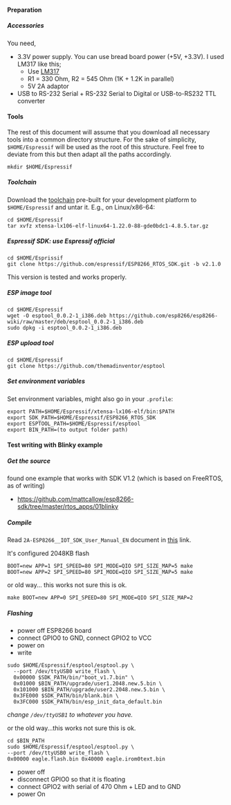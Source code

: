 #### Preparation

##### Accessories

You need,
* 3.3V power supply. You can use bread board power (+5V, +3.3V). I used LM317 like this;
  * Use [LM317](http://www.ti.com/lit/ds/symlink/lm317.pdf)
  * R1 = 330 Ohm, R2 = 545 Ohm (1K + 1.2K in parallel)
  * 5V 2A adaptor
* USB to RS-232 Serial + RS-232 Serial to Digital or USB-to-RS232 TTL converter

#### Tools

The rest of this document will assume that you download all necessary tools into
a common directory structure. For the sake of simplicity, `$HOME/Espressif` will
be used as the root of this structure. Feel free to deviate from this but then
adapt all the paths accordingly.

```
mkdir $HOME/Espressif
```

##### Toolchain

Download the [toolchain](https://github.com/espressif/ESP8266_RTOS_SDK/tree/v3.0.1#get-toolchain)
pre-built for your development platform to `$HOME/Espressif` and untar it. E.g.,
on Linux/x86-64:

```
cd $HOME/Espressif
tar xvfz xtensa-lx106-elf-linux64-1.22.0-88-gde0bdc1-4.8.5.tar.gz
```

##### Espressif SDK: use Espressif official

```
cd $HOME/Esprissif
git clone https://github.com/espressif/ESP8266_RTOS_SDK.git -b v2.1.0
```

This version is tested and works properly.

##### ESP image tool
```
cd $HOME/Espressif
wget -O esptool_0.0.2-1_i386.deb https://github.com/esp8266/esp8266-wiki/raw/master/deb/esptool_0.0.2-1_i386.deb
sudo dpkg -i esptool_0.0.2-1_i386.deb
```

##### ESP upload tool
```
cd $HOME/Espressif
git clone https://github.com/themadinventor/esptool
```

##### Set environment variables

Set environment variables, might also go in your `.profile`:
```
export PATH=$HOME/Espressif/xtensa-lx106-elf/bin:$PATH
export SDK_PATH=$HOME/Espressif/ESP8266_RTOS_SDK
export ESPTOOL_PATH=$HOME/Espressif/esptool
export BIN_PATH=(to output folder path)
```

#### Test writing with Blinky example

##### Get the source

found one example that works with SDK V1.2 (which is based on FreeRTOS, as of writing)

* https://github.com/mattcallow/esp8266-sdk/tree/master/rtos_apps/01blinky


##### Compile

Read `2A-ESP8266__IOT_SDK_User_Manual_EN` document in
[this](http://bbs.espressif.com/viewtopic.php?f=51&t=1024) link.

It's configured 2048KB flash
```
BOOT=new APP=1 SPI_SPEED=80 SPI_MODE=QIO SPI_SIZE_MAP=5 make
BOOT=new APP=2 SPI_SPEED=80 SPI_MODE=QIO SPI_SIZE_MAP=5 make
```

or old way... this works not sure this is ok.
```
make BOOT=new APP=0 SPI_SPEED=80 SPI_MODE=QIO SPI_SIZE_MAP=2
```

##### Flashing

* power off ESP8266 board
* connect GPIO0 to GND, connect GPIO2 to VCC
* power on
* write

```
sudo $HOME/Espressif/esptool/esptool.py \
  --port /dev/ttyUSB0 write_flash \
  0x00000 $SDK_PATH/bin/"boot_v1.7.bin" \
  0x01000 $BIN_PATH/upgrade/user1.2048.new.5.bin \
  0x101000 $BIN_PATH/upgrade/user2.2048.new.5.bin \
  0x3FE000 $SDK_PATH/bin/blank.bin \
  0x3FC000 $SDK_PATH/bin/esp_init_data_default.bin
```
_change `/dev/ttyUSB1` to whatever you have._

or the old way...this works not sure this is ok.
```
cd $BIN_PATH
sudo $HOME/Espressif/esptool/esptool.py \
--port /dev/ttyUSB0 write_flash \
0x00000 eagle.flash.bin 0x40000 eagle.irom0text.bin
```

* power off
* disconnect GPIO0 so that it is floating
* connect GPIO2 with serial of 470 Ohm + LED and to GND
* power On
